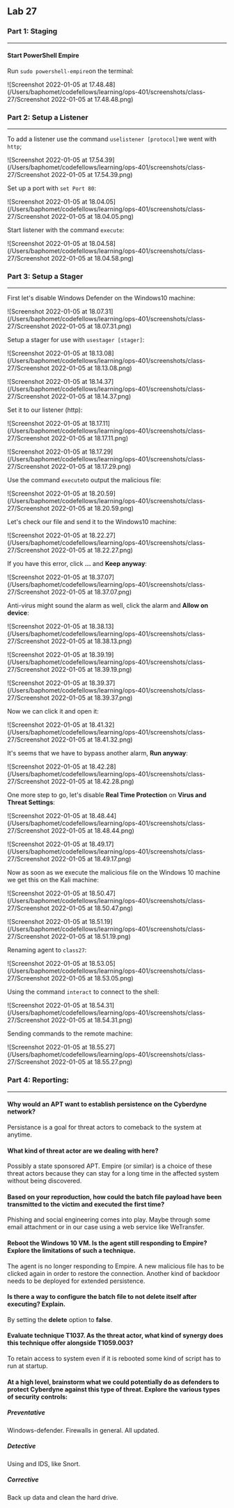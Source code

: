 ## Lab 27

### Part 1: Staging

------

#### Start PowerShell Empire

Run `sudo powershell-empire`on the terminal:

![Screenshot 2022-01-05 at 17.48.48](/Users/baphomet/codefellows/learning/ops-401/screenshots/class-27/Screenshot 2022-01-05 at 17.48.48.png)

### Part 2: Setup a Listener

------

To add a listener use the command `uselistener [protocol]`we went with `http`;

![Screenshot 2022-01-05 at 17.54.39](/Users/baphomet/codefellows/learning/ops-401/screenshots/class-27/Screenshot 2022-01-05 at 17.54.39.png)

Set up a port with `set Port 80`:

![Screenshot 2022-01-05 at 18.04.05](/Users/baphomet/codefellows/learning/ops-401/screenshots/class-27/Screenshot 2022-01-05 at 18.04.05.png)

Start listener with the command `execute`:

![Screenshot 2022-01-05 at 18.04.58](/Users/baphomet/codefellows/learning/ops-401/screenshots/class-27/Screenshot 2022-01-05 at 18.04.58.png)

### Part 3: Setup a Stager

------

First let's disable Windows Defender on the Windows10 machine:

![Screenshot 2022-01-05 at 18.07.31](/Users/baphomet/codefellows/learning/ops-401/screenshots/class-27/Screenshot 2022-01-05 at 18.07.31.png)

Setup a stager for use with `usestager [stager]`:

![Screenshot 2022-01-05 at 18.13.08](/Users/baphomet/codefellows/learning/ops-401/screenshots/class-27/Screenshot 2022-01-05 at 18.13.08.png)

![Screenshot 2022-01-05 at 18.14.37](/Users/baphomet/codefellows/learning/ops-401/screenshots/class-27/Screenshot 2022-01-05 at 18.14.37.png)

Set it to our listener (http):

![Screenshot 2022-01-05 at 18.17.11](/Users/baphomet/codefellows/learning/ops-401/screenshots/class-27/Screenshot 2022-01-05 at 18.17.11.png)

![Screenshot 2022-01-05 at 18.17.29](/Users/baphomet/codefellows/learning/ops-401/screenshots/class-27/Screenshot 2022-01-05 at 18.17.29.png)

Use the command `execute`to output the malicious file:

![Screenshot 2022-01-05 at 18.20.59](/Users/baphomet/codefellows/learning/ops-401/screenshots/class-27/Screenshot 2022-01-05 at 18.20.59.png)

Let's check our file and send it to the Windows10 machine:

![Screenshot 2022-01-05 at 18.22.27](/Users/baphomet/codefellows/learning/ops-401/screenshots/class-27/Screenshot 2022-01-05 at 18.22.27.png)

If you have this error, click **...** and **Keep anyway**:

![Screenshot 2022-01-05 at 18.37.07](/Users/baphomet/codefellows/learning/ops-401/screenshots/class-27/Screenshot 2022-01-05 at 18.37.07.png)

Anti-virus might sound the alarm as well, click the alarm and **Allow on device**:

![Screenshot 2022-01-05 at 18.38.13](/Users/baphomet/codefellows/learning/ops-401/screenshots/class-27/Screenshot 2022-01-05 at 18.38.13.png)

![Screenshot 2022-01-05 at 18.39.19](/Users/baphomet/codefellows/learning/ops-401/screenshots/class-27/Screenshot 2022-01-05 at 18.39.19.png)

![Screenshot 2022-01-05 at 18.39.37](/Users/baphomet/codefellows/learning/ops-401/screenshots/class-27/Screenshot 2022-01-05 at 18.39.37.png)

Now we can click it and open it:

![Screenshot 2022-01-05 at 18.41.32](/Users/baphomet/codefellows/learning/ops-401/screenshots/class-27/Screenshot 2022-01-05 at 18.41.32.png)

It's seems that we have to bypass another alarm, **Run anyway**:

![Screenshot 2022-01-05 at 18.42.28](/Users/baphomet/codefellows/learning/ops-401/screenshots/class-27/Screenshot 2022-01-05 at 18.42.28.png)

One more step to go, let's disable **Real Time Protection** on **Virus and Threat Settings**:

![Screenshot 2022-01-05 at 18.48.44](/Users/baphomet/codefellows/learning/ops-401/screenshots/class-27/Screenshot 2022-01-05 at 18.48.44.png)

![Screenshot 2022-01-05 at 18.49.17](/Users/baphomet/codefellows/learning/ops-401/screenshots/class-27/Screenshot 2022-01-05 at 18.49.17.png)

Now as soon as we execute the malicious file on the Windows 10 machine we get this on the Kali machine:

![Screenshot 2022-01-05 at 18.50.47](/Users/baphomet/codefellows/learning/ops-401/screenshots/class-27/Screenshot 2022-01-05 at 18.50.47.png)

![Screenshot 2022-01-05 at 18.51.19](/Users/baphomet/codefellows/learning/ops-401/screenshots/class-27/Screenshot 2022-01-05 at 18.51.19.png)

Renaming agent to `class27`:

![Screenshot 2022-01-05 at 18.53.05](/Users/baphomet/codefellows/learning/ops-401/screenshots/class-27/Screenshot 2022-01-05 at 18.53.05.png)

Using the command `interact` to connect to the shell:

![Screenshot 2022-01-05 at 18.54.31](/Users/baphomet/codefellows/learning/ops-401/screenshots/class-27/Screenshot 2022-01-05 at 18.54.31.png)

Sending commands to the remote machine:

![Screenshot 2022-01-05 at 18.55.27](/Users/baphomet/codefellows/learning/ops-401/screenshots/class-27/Screenshot 2022-01-05 at 18.55.27.png)

### Part 4: Reporting:

------

#### Why would an APT want to establish persistence on the Cyberdyne network?

Persistance is a goal for threat actors to comeback to the system at anytime.

#### What kind of threat actor are we dealing with here?

Possibly a state sponsored APT. Empire (or similar) is a choice of these threat actors because they can stay for a long time in the affected system without being discovered.

#### Based on your reproduction, how could the batch file payload have been transmitted to the victim and executed the first time?

Phishing and social engineering comes into play. Maybe through some email attachment or in our case using a web service like WeTransfer.

#### Reboot the Windows 10 VM. Is the agent still responding to Empire? Explore the limitations of such a technique.

The agent is no longer responding to Empire. A new malicious file has to be clicked again in order to restore the connection. Another kind of backdoor needs to be deployed for extended persistence.

#### Is there a way to configure the batch file to not delete itself after executing? Explain.

By setting the **delete** option to **false**.

#### Evaluate technique T1037. As the threat actor, what kind of synergy does this technique offer alongside T1059.003?

To retain access to system even if it is rebooted some kind of script has to run at startup.

#### At a high level, brainstorm what we could potentially do as defenders to protect Cyberdyne against this type of threat. Explore the various types of security controls:

##### Preventative

Windows-defender. Firewalls in general. All updated.

##### Detective

Using and IDS, like Snort.

##### Corrective

Back up data and clean the hard drive.
